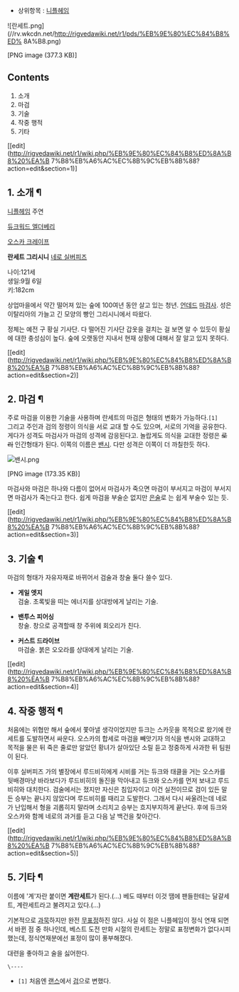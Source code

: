   * 상위항목 : [니플헤임](%EB%8B%88%ED%94%8C%ED%97%A4%EC%9E%84%28%EC%9B%B9%ED%88%B0%29.md)

![란세트.png](//rv.wkcdn.net/http://rigvedawiki.net/r1/pds/%EB%9E%80%EC%84%B8%ED%
8A%B8.png)

[PNG image (377.3 KB)]

  

## Contents

    

1. 소개 
2. 마검 
3. 기술 
4. 작중 행적 
5. 기타 

[[edit](http://rigvedawiki.net/r1/wiki.php/%EB%9E%80%EC%84%B8%ED%8A%B8%20%EA%B
7%B8%EB%A6%AC%EC%8B%9C%EB%8B%88?action=edit&section=1)]

## 1. 소개 ¶

[니플헤임](%EB%8B%88%ED%94%8C%ED%97%A4%EC%9E%84%28%EC%9B%B9%ED%88%B0%29.md) 주연

[듀크워드 엘더베리](%EB%93%80%ED%81%AC%EC%9B%8C%EB%93%9C%20%EC%97%98%EB%8D%94%EB%B2%A0%EB%A6%AC.md)

[오스카 크레이프](%EC%98%A4%EC%8A%A4%EC%B9%B4%20%ED%81%AC%EB%A0%88%EC%9D%B4%ED%94%84.md)

**란세트 그리시니**
[네로 실버피즈](%EB%84%A4%EB%A1%9C%20%EC%8B%A4%EB%B2%84%ED%94%BC%EC%A6%88.md)

나이:121세  
생일:9월 6일  
키:182cm

  

상업마을에서 약간 떨어져 있는 숲에 100여년 동안 살고 있는 청년.
[언데드](%EC%96%B8%EB%8D%B0%EB%93%9C.md)
[마검사](%EB%A7%88%EA%B2%80%EC%82%AC.md). 성은 이탈리아의 가늘고 긴 모양의 빵인 그리시니에서 따왔다.

  

정체는 예전 구 황실 기사단. 다 떨어진 기사단 갑옷을 걸치는 걸 보면 알 수 있듯이 황실에 대한 충성심이 높다. 숲에 오랫동안 지내서 현재
상황에 대해서 잘 알고 있지 못하다.

  

[[edit](http://rigvedawiki.net/r1/wiki.php/%EB%9E%80%EC%84%B8%ED%8A%B8%20%EA%B
7%B8%EB%A6%AC%EC%8B%9C%EB%8B%88?action=edit&section=2)]

## 2. 마검 ¶

주로 마검을 이용한 기술을 사용하며 란세트의 마검은 형태의 변화가 가능하다.`[1]`  
그리고 주인과 검의 정령이 의식을 서로 교대 할 수도 있으며, 서로의 기억을 공유한다. 게다가 성격도 마검사가 마검의 성격에 감응된다고.
놀랍게도 의식을 교대한 정령은 <del>로리</del> 인간형태가 된다. 이쪽의 이름은
[밴시](%EB%B0%B4%EC%8B%9C.md). 다만 성격은 이쪽이 더 까칠한듯 하다.

  

![밴시.png](//rv.wkcdn.net/http://rigvedawiki.net/r1/pds/%EB%B0%B4%EC%8B%9C.png)

[PNG image (173.35 KB)]

  

마검사와 마검은 하나와 다름이 없어서 마검사가 죽으면 마검이 부서지고 마검이 부서지면 마검사가 죽는다고 한다. 쉽게 마검을 부술순 없지만 [은술](%EC%98%A4%EC%8A%A4%EC%B9%B4%20%ED%81%AC%EB%A0%88%EC%9D%B4%ED%94%84.md)로
는 쉽게 부술수 있는 듯.

  

[[edit](http://rigvedawiki.net/r1/wiki.php/%EB%9E%80%EC%84%B8%ED%8A%B8%20%EA%B
7%B8%EB%A6%AC%EC%8B%9C%EB%8B%88?action=edit&section=3)]

## 3. 기술 ¶

마검의 형태가 자유자재로 바뀌어서 검술과 창술 둘다 쓸수 있다.  

  * **게일 엣지**  
검술. 초록빛을 띠는 에너지를 상대방에게 날리는 기술.  

  * **밴투스 피어싱**  
창술. 창으로 공격할때 창 주위에 회오리가 친다.  

  * **커스트 드라이브**  
마검술. 붉은 오오라를 상대에게 날리는 기술.  

[[edit](http://rigvedawiki.net/r1/wiki.php/%EB%9E%80%EC%84%B8%ED%8A%B8%20%EA%B
7%B8%EB%A6%AC%EC%8B%9C%EB%8B%88?action=edit&section=4)]

## 4. 작중 행적 ¶

처음에는 위협만 해서 숲에서 쫓아낼 생각이었지만 듀크는 스카웃을 목적으로 왔기에 란세트를 도발하면서 싸운다. 오스카의 합세로 마검을 빼앗기자
의식을 밴시와 교대하고 목적을 물은 뒤 죽은 줄로만 알았던 황녀가 살아있단 소릴 듣고 정중하게 사과한 뒤 팀원이 된다.

  

이후 실버피즈 가의 별장에서 루드비히에게 시비를 거는 듀크와 태클을 거는 오스카를 뒷배경마냥 바라보다가 루드비히의 돌진을 막아내고 듀크와
오스카를 먼저 보내고 루드비히와 대치한다. 검술에서는 졌지만 자신은 침입자이고 이건 실전이므로 검이 있든 말든 승부는 끝나지 않았다며
루드비히를 때리고 도발한다. 그래서 다시 싸울려는데 네로가 난입해서 형을 괴롭히지 말라며 소리치고 승부는 흐지부지하게 끝난다. 후에 듀크와
오스카와 함께 네로의 과거를 듣고 다음 날 백건을 찾아간다.

  

[[edit](http://rigvedawiki.net/r1/wiki.php/%EB%9E%80%EC%84%B8%ED%8A%B8%20%EA%B
7%B8%EB%A6%AC%EC%8B%9C%EB%8B%88?action=edit&section=5)]

## 5. 기타 ¶

이름에 '계'자란 붙이면 **계란세트**가 된다.(...) 베도 때부터 이것 땜에 팬들한테는 달걀세트, 계란세트라고 불려지고 있다.(...)

  

기본적으로 [과묵](%EA%B3%BC%EB%AC%B5.md)하지만 완전
[무표정](%EB%AC%B4%ED%91%9C%EC%A0%95.md)하진 않다. 사실 이 점은 니플헤임이 정식 연재 되면서 바뀐 점 중
하나인데, 베스트 도전 만화 시절의 란세트는 정말로 표정변화가 없다시피 했는데, 정식연재분에선 표정이 많이 풍부해졌다.

  

대련을 좋아하고 술을 싫어한다.

`\----`

  * `[1]` 처음엔 [랜스](%EB%9E%9C%EC%8A%A4.md)에서 [검](%EA%B2%80.md)으로 변했다.

